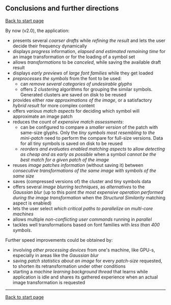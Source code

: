 ## Conclusions and further directions ##
[Back to start page](../../../ReadMe.md)

By now (v2.0), the application:
- presents several *coarser drafts* while *refining the result* and lets the user decide their frequency dynamically
- displays *progress* information, *elapsed and estimated remaining time* for an image transformation or for the loading of a symbol set
- allows *transformations* to be *canceled*, while saving the available draft result
- displays *early previews* of *large font families* while they get loaded
- *preprocesses the symbols* from the font to be used:
    - can *remove several categories of undesirable glyphs*
    - offers 2 *clustering* algorithms for grouping the similar symbols. Generated clusters are saved on disk to be reused
- provides either *raw approximations of the image*, or a satisfactory *hybrid result* for more complex content
- offers *various match aspects* for deciding which symbol will approximate an image patch
- reduces the count of *expensive match assessments*:
	- can be configured to compare a *smaller version* of the patch with same\-size glyphs. Only the *tiny symbols most resembling to the mini-patch* need to perform the compare for full\-size versions. Data for all tiny symbols is saved on disk to be reused
	- *reorders and evaluates enabled  matching aspects* to allow *detecting as cheap and as early as possible* when a symbol *cannot be the best match for a given patch of the image*
- reuses *image patches information* (without saving it) between *consecutive transformations of the same image with symbols of the same size*
- saves (compressed versions of) the cluster and tiny symbols data
- offers several *image blurring techniques*, as *alternatives* to the *Gaussian blur* (up to this point *the most expensive operation performed during the image transformation* when the *Structural Similarity* matching aspect is enabled)
- lets the user select *which critical paths to parallelize* on *multi\-core machines*
- allows multiple *non\-conflicting user commands* running in *parallel*
- tackles well transformations based on font families with *less than 400 symbols*.

Further speed improvements could be obtained by:
- involving *other processing devices* from one&#39;s machine, like GPU\-s, especially in areas like the *Gaussian blur*
- saving *patch statistics about an image* for every *patch-size* requested, to shorten its retransformation under other conditions
- starting a *machine learning background thread* that learns while application is idle and shares its gathered experience when an actual image transformation is requested

-----
[Back to start page](../../../ReadMe.md)

